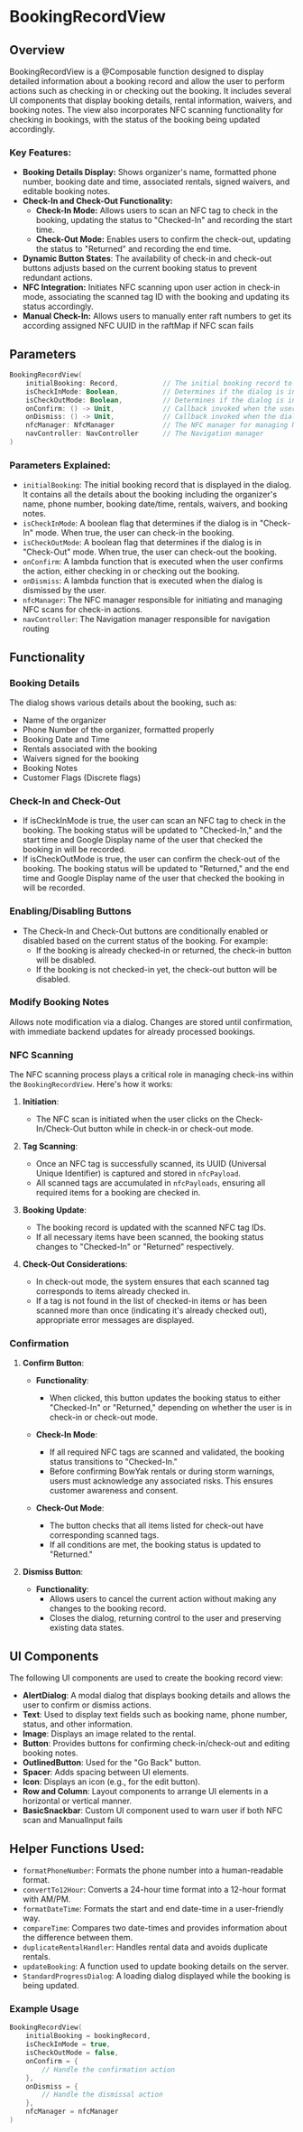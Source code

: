 # BookingRecordView

## Overview

BookingRecordView is a @Composable function designed to display detailed information about a booking record and allow the user to perform actions such as checking in or checking out the booking. It includes several UI components that display booking details, rental information, waivers, and booking notes. The view also incorporates NFC scanning functionality for checking in bookings, with the status of the booking being updated accordingly.
### Key Features:
- **Booking Details Display:** Shows organizer's name, formatted phone number, booking date and time, associated rentals, signed waivers, and editable booking notes.
- **Check-In and Check-Out Functionality:**
    - **Check-In Mode:** Allows users to scan an NFC tag to check in the booking, updating the status to "Checked-In" and recording the start time.
    - **Check-Out Mode:** Enables users to confirm the check-out, updating the status to "Returned" and recording the end time.
- **Dynamic Button States**: The availability of check-in and check-out buttons adjusts based on the current booking status to prevent redundant actions.
- **NFC Integration:** Initiates NFC scanning upon user action in check-in mode, associating the scanned tag ID with the booking and updating its status accordingly.
- **Manual Check-In:** Allows users to manually enter raft numbers to get its according assigned NFC UUID in the raftMap if NFC scan fails

## Parameters

```kotlin
BookingRecordView(
    initialBooking: Record,           // The initial booking record to display.
    isCheckInMode: Boolean,           // Determines if the dialog is in check-in mode.
    isCheckOutMode: Boolean,          // Determines if the dialog is in check-out mode.
    onConfirm: () -> Unit,            // Callback invoked when the user confirms the action.
    onDismiss: () -> Unit,            // Callback invoked when the dialog is dismissed.
    nfcManager: NfcManager            // The NFC manager for managing NFC tag scans.
    navController: NavController      // The Navigation manager
)
```

### Parameters Explained:
- `initialBooking`: The initial booking record that is displayed in the dialog. It contains all the details about the booking including the organizer's name, phone number, booking date/time, rentals, waivers, and booking notes.
- `isCheckInMode`: A boolean flag that determines if the dialog is in "Check-In" mode. When true, the user can check-in the booking.
- `isCheckOutMode`: A boolean flag that determines if the dialog is in "Check-Out" mode. When true, the user can check-out the booking.
- `onConfirm`: A lambda function that is executed when the user confirms the action, either checking in or checking out the booking.
- `onDismiss`: A lambda function that is executed when the dialog is dismissed by the user.
- `nfcManager`: The NFC manager responsible for initiating and managing NFC scans for check-in actions.
- `navController`: The Navigation manager responsible for navigation routing 

## Functionality
### Booking Details

The dialog shows various details about the booking, such as:
- Name of the organizer
- Phone Number of the organizer, formatted properly
- Booking Date and Time
- Rentals associated with the booking
- Waivers signed for the booking
- Booking Notes 
- Customer Flags (Discrete flags)

### Check-In and Check-Out
- If isCheckInMode is true, the user can scan an NFC tag to check in the booking. The booking status will be updated to "Checked-In," and the start time and Google Display name of the user that checked the booking in will be recorded.
- If isCheckOutMode is true, the user can confirm the check-out of the booking. The booking status will be updated to "Returned," and the end time and Google Display name of the user that checked the booking in will be recorded.

### Enabling/Disabling Buttons
- The Check-In and Check-Out buttons are conditionally enabled or disabled based on the current status of the booking. For example:
    - If the booking is already checked-in or returned, the check-in button will be disabled.
    - If the booking is not checked-in yet, the check-out button will be disabled.

### Modify Booking Notes
Allows note modification via a dialog. Changes are stored until confirmation, with immediate backend updates for already processed bookings.

### NFC Scanning

The NFC scanning process plays a critical role in managing check-ins within the `BookingRecordView`. Here's how it works:

1. **Initiation**: 
   - The NFC scan is initiated when the user clicks on the Check-In/Check-Out button while in check-in or check-out mode.

2. **Tag Scanning**:
   - Once an NFC tag is successfully scanned, its UUID (Universal Unique Identifier) is captured and stored in `nfcPayload`.
   - All scanned tags are accumulated in `nfcPayloads`, ensuring all required items for a booking are checked in.

3. **Booking Update**:
   - The booking record is updated with the scanned NFC tag IDs.
   - If all necessary items have been scanned, the booking status changes to "Checked-In" or "Returned" respectively.

4. **Check-Out Considerations**:
   - In check-out mode, the system ensures that each scanned tag corresponds to items already checked in.
   - If a tag is not found in the list of checked-in items or has been scanned more than once (indicating it's already checked out), appropriate error messages are displayed.


### Confirmation

1. **Confirm Button**:
   - **Functionality**: 
     - When clicked, this button updates the booking status to either "Checked-In" or "Returned," depending on whether the user is in check-in or check-out mode.
   
   - **Check-In Mode**:
     - If all required NFC tags are scanned and validated, the booking status transitions to "Checked-In."
     - Before confirming BowYak rentals or during storm warnings, users must acknowledge any associated risks. This ensures customer awareness and consent.

   - **Check-Out Mode**:
     - The button checks that all items listed for check-out have corresponding scanned tags.
     - If all conditions are met, the booking status is updated to "Returned."

2. **Dismiss Button**:
   - **Functionality**: 
     - Allows users to cancel the current action without making any changes to the booking record.
     - Closes the dialog, returning control to the user and preserving existing data states.


## UI Components

The following UI components are used to create the booking record view:
- **AlertDialog**: A modal dialog that displays booking details and allows the user to confirm or dismiss actions.
- **Text**: Used to display text fields such as booking name, phone number, status, and other information.
- **Image**: Displays an image related to the rental.
- **Button**: Provides buttons for confirming check-in/check-out and editing booking notes.
- **OutlinedButton**: Used for the "Go Back" button.
- **Spacer**: Adds spacing between UI elements.
- **Icon**: Displays an icon (e.g., for the edit button).
- **Row and Column**: Layout components to arrange UI elements in a horizontal or vertical manner.
- **BasicSnackbar**: Custom UI component used to warn user if both NFC scan and ManualInput fails

## Helper Functions Used:
- `formatPhoneNumber`: Formats the phone number into a human-readable format.
- `convertTo12Hour`: Converts a 24-hour time format into a 12-hour format with AM/PM.
- `formatDateTime`: Formats the start and end date-time in a user-friendly way.
- `compareTime`: Compares two date-times and provides information about the difference between them.
- `duplicateRentalHandler`: Handles rental data and avoids duplicate rentals.
- `updateBooking`: A function used to update booking details on the server.
- `StandardProgressDialog`: A loading dialog displayed while the booking is being updated.

### Example Usage

```kotlin
BookingRecordView(
    initialBooking = bookingRecord,
    isCheckInMode = true,
    isCheckOutMode = false,
    onConfirm = { 
        // Handle the confirmation action
    },
    onDismiss = { 
        // Handle the dismissal action
    },
    nfcManager = nfcManager
)
```
